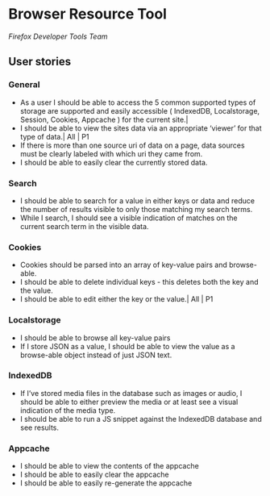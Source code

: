 # Browser Resource Tool

*Firefox Developer Tools Team*

## User stories

### General

* As a user I should be able to access the 5 common supported types of storage are supported and easily accessible ( IndexedDB, Localstorage, Session, Cookies, Appcache ) for the current site.| 
* I should be able to view the sites data via an appropriate ‘viewer’ for that type of data.| All | P1
* If there is more than one source uri of data on a page, data sources must be clearly labeled with which uri they came from.
* I should be able to easily clear the currently stored data.

### Search

* I should be able to search for a value in either keys or data and reduce the number of results visible to only those matching my search terms.
* While I search, I should see a visible indication of matches on the current search term in the visible data.

### Cookies

* Cookies should be parsed into an array of key-value pairs and browse-able.
* I should be able to delete individual keys - this deletes both the key and the value.
* I should be able to edit either the key or the value.| All | P1


### Localstorage

* I should be able to browse all key-value pairs
* If I store JSON as a value, I should be able to view the value as a browse-able object instead of just JSON text.

### IndexedDB

* If I’ve stored media files in the database such as images or audio, I should be able to either preview the media or at least see a visual indication of the media type.
* I should be able to run a JS snippet against the IndexedDB database and see results.

### Appcache

* I should be able to view the contents of the appcache
* I should be able to easily clear the appcache
* I should be able to easily re-generate the appcache
